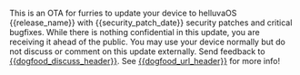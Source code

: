 This is an OTA for furries to update your device to helluvaOS {{release_name}} with {{security_patch_date}} security patches and critical bugfixes. While there is nothing confidential in this update, you are receiving it ahead of the public. You may use your device normally but do not discuss or comment on this update externally. Send feedback to [{{dogfood_discuss_header}}]({{dogfood_discuss_url}}). See [{{dogfood_url_header}}]({{dogfood_url}}) for more info!
